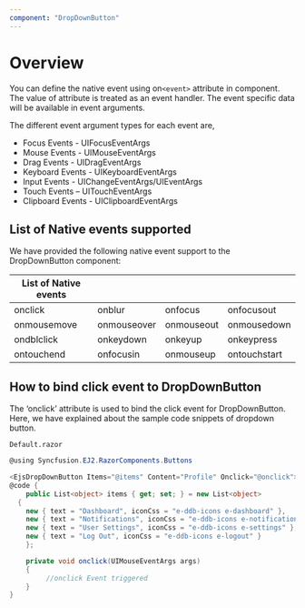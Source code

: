 ```yaml
---
component: "DropDownButton"
---
```


# Overview

You can define the native event using on`<event>` attribute in component. The value of attribute is treated as an event handler. The event specific data will be available in event arguments.

The different event argument types for each event are,

* Focus Events - UIFocusEventArgs
* Mouse Events - UIMouseEventArgs
* Drag Events - UIDragEventArgs
* Keyboard Events - UIKeyboardEventArgs
* Input Events - UIChangeEventArgs/UIEventArgs
* Touch Events – UITouchEventArgs
* Clipboard Events - UIClipboardEventArgs

## List of Native events supported

We have provided the following native event support to the DropDownButton component:

| List of Native events |  |  | |
| --- | --- | --- | --- |
| onclick | onblur | onfocus | onfocusout |
|onmousemove|onmouseover|onmouseout|onmousedown|onmouseup|
|ondblclick|onkeydown|onkeyup|onkeypress|
|ontouchend|onfocusin|onmouseup|ontouchstart|

## How to bind click event to DropDownButton

The ‘onclick’ attribute is used to bind the click event for DropDownButton. Here, we have explained about the sample code snippets of dropdown button.

`Default.razor`

```csharp
@using Syncfusion.EJ2.RazorComponents.Buttons

<EjsDropDownButton Items="@items" Content="Profile" Onclick="@onclick"></EjsDropDownButton>
@code {
    public List<object> items { get; set; } = new List<object>
  {
    new { text = "Dashboard", iconCss = "e-ddb-icons e-dashboard" },
    new { text = "Notifications", iconCss = "e-ddb-icons e-notifications" },
    new { text = "User Settings", iconCss = "e-ddb-icons e-settings" },
    new { text = "Log Out", iconCss = "e-ddb-icons e-logout" }
    };

    private void onclick(UIMouseEventArgs args)
    {
         //onclick Event triggered
    }
}
```
